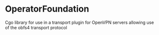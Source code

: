 # OperatorFoundation
Cgo library for use in a transport plugin for OpenVPN servers allowing use of the obfs4 transport protocol
